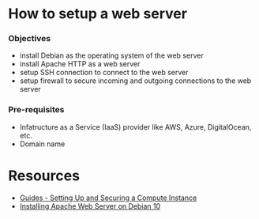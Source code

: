 # How to setup a web server

### Objectives
- install Debian as the operating system of the web server
- install Apache HTTP as a web server
- setup SSH connection to connect to the web server
- setup firewall to secure incoming and outgoing connections to the web server


### Pre-requisites
- Infatructure as a Service (IaaS) provider like AWS, Azure, DigitalOcean, etc.
- Domain name


# Resources
- [Guides - Setting Up and Securing a Compute Instance](https://www.linode.com/docs/products/compute/compute-instances/guides/set-up-and-secure/)
- [Installing Apache Web Server on Debian 10](https://www.linode.com/docs/guides/how-to-install-apache-web-server-debian-10/)